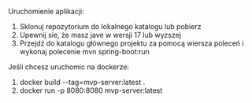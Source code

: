 Uruchomienie aplikacji:
1. Sklonuj repozytorium do lokalnego katalogu lub pobierz
2. Upewnij sie, że masz jave w wersji 17 lub wyzszej
3. Przejdź do katalogu głównego projektu za pomocą wiersza poleceń i wykonaj polecenie
   mvn spring-boot:run

Jeśli chcesz uruchomic na dockerze:
1. docker build --tag=mvp-server:latest .
2. docker run -p 8080:8080 mvp-server:latest
